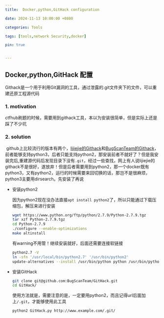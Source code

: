```yaml
---
title:  Docker,python,GitHack configuration

date: 2024-11-13 10:00:00 +0800

categories: Tools

tags: [tools,network Security,docker]

pin: true


---
```


## Docker,python,GitHack  配置 

Githack是一个用于利用Git漏洞的工具，通过泄露的.git文件夹下的文件，可以重建还原工程源代码

### 1. motivation

   ctfhub刷题的时候，需要用到githack工具，本以为安装很简单，但是实际上还是踩了不少坑

### 2. solution

​	github上比较流行的版本有两个，[lijiejie的Githack](https://github.com/lijiejie/GitHack)和[BugScanTeam的Githack](https://github.com/BugScanTeam/GitHack)，前者能够支持python3，后者只能支持python2，那安装前者不就好了？但是我安装完后,重建源代码后发现目录下没有`.git`，经过一些查找，网上有人说lijiejie的githack不是很好，遂放弃！但是后者需要用到python2，那一个docker既有python3，又有python2，运行的时候需要来回切换的话，那岂不是很麻烦，python3主要用dirsearch。先安装了再说

- 安装python2

  因为python2现在没办法直接`apt install python2`了，所以只能通过下载压缩包，解压来进行安装

  ```bash
  wget https://www.python.org/ftp/python/2.7.9/Python-2.7.9.tgz
  tar xzf Python-2.7.9.tgz
  cd Python-2.7.9
  ./configure --enable-optimizations
  make altinstall
  ```

  有warning不用管！继续安装就好，后面还需要连接软链接

  ```bash
  python2.7 -V
  ln -sfn '/usr/local/bin/python2.7' '/usr/bin/python2'
  update-alternatives --install /usr/bin/python python /usr/bin/python2 1
  ```

- 安装GitHack

  ```bash
  git clone git@github.com:BugScanTeam/GitHack.git
  cd GitHack/
  ```

  使用方法就是，需要注意的是，一定要用python2，而且记得url后面加上`/.git`，才能够使用此工具

  ```bash
  python2 GitHack.py http://www.example.com/.git/
  ```

  